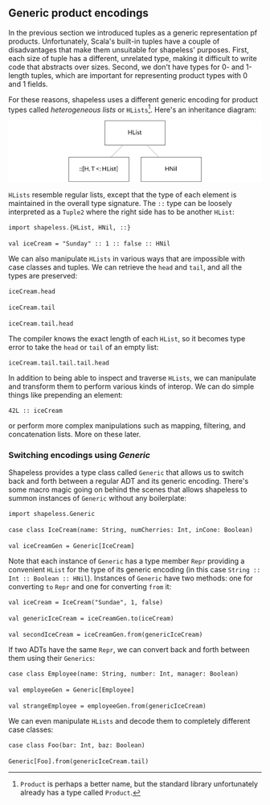 ## Generic product encodings

In the previous section we introduced tuples
as a generic representation pf products.
Unfortunately, Scala's built-in tuples have a couple of disadvantages
that make them unsuitable for shapeless' purposes.
First, each size of tuple has a different, unrelated type,
making it difficult to write code that abstracts over sizes.
Second, we don't have types for 0- and 1-length tuples,
which are important for representing product types with 0 and 1 fields.

For these reasons, shapeless uses a different generic encoding
for product types called *heterogeneous lists* or `HLists`[^hlist-name].
Here's an inheritance diagram:

![Inheritance diagram for `HList`](src/pages/representations/hlist.png)

[^hlist-name]: `Product` is perhaps a better name,
but the standard library unfortunately already has a type called `Product`.

`HLists` resemble regular lists,
except that the type of each element
is maintained in the overall type signature.
The `::` type can be loosely interpreted as a `Tuple2`
where the right side has to be another `HList`:

```tut:book
import shapeless.{HList, HNil, ::}

val iceCream = "Sunday" :: 1 :: false :: HNil
```

We can also manipulate `HLists` in various ways
that are impossible with case classes and tuples.
We can retrieve the `head` and `tail`,
and all the types are preserved:

```tut:book
iceCream.head

iceCream.tail

iceCream.tail.head
```

The compiler knows the exact length of each `HList`,
so it becomes type error to take the `head` or `tail` of an empty list:

```tut:book:fail
iceCream.tail.tail.tail.head
```

In addition to being able to inspect and traverse `HLists`,
we can manipulate and transform them to perform various kinds of interop.
We can do simple things like prepending an element:

```tut:book
42L :: iceCream
```

or perform more complex manipulations
such as mapping, filtering, and concatenation lists.
More on these later.

### Switching encodings using *Generic*

Shapeless provides a type class called `Generic`
that allows us to switch back and forth between
a regular ADT and its generic encoding.
There's some macro magic going on behind the scenes
that allows shapeless to summon instances of `Generic`
without any boilerplate:

```tut:book
import shapeless.Generic

case class IceCream(name: String, numCherries: Int, inCone: Boolean)

val iceCreamGen = Generic[IceCream]
```

Note that each instance of `Generic` has a type member `Repr`
providing a convenient `HList` for the type of its generic encoding
(in this case `String :: Int :: Boolean :: HNil`).
Instances of `Generic` have two methods:
one for converting `to` `Repr` and one for converting `from` it:

```tut:book
val iceCream = IceCream("Sundae", 1, false)

val genericIceCream = iceCreamGen.to(iceCream)

val secondIceCream = iceCreamGen.from(genericIceCream)
```

If two ADTs have the same `Repr`,
we can convert back and forth between them using their `Generics`:

```tut:book
case class Employee(name: String, number: Int, manager: Boolean)

val employeeGen = Generic[Employee]

val strangeEmployee = employeeGen.from(genericIceCream)
```

We can even manipulate `HLists` and
decode them to completely different case classes:

```tut:book
case class Foo(bar: Int, baz: Boolean)

Generic[Foo].from(genericIceCream.tail)
```
